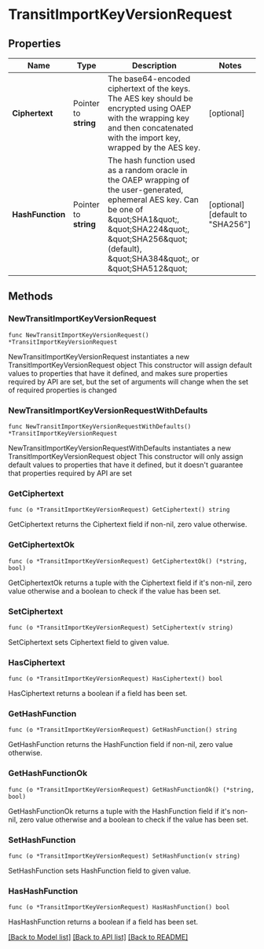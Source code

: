 # TransitImportKeyVersionRequest


## Properties

Name | Type | Description | Notes
------------ | ------------- | ------------- | -------------
**Ciphertext** | Pointer to **string** | The base64-encoded ciphertext of the keys. The AES key should be encrypted using OAEP with the wrapping key and then concatenated with the import key, wrapped by the AES key. | [optional] 
**HashFunction** | Pointer to **string** | The hash function used as a random oracle in the OAEP wrapping of the user-generated, ephemeral AES key. Can be one of \&quot;SHA1\&quot;, \&quot;SHA224\&quot;, \&quot;SHA256\&quot; (default), \&quot;SHA384\&quot;, or \&quot;SHA512\&quot; | [optional] [default to "SHA256"]



## Methods


### NewTransitImportKeyVersionRequest

`func NewTransitImportKeyVersionRequest() *TransitImportKeyVersionRequest`

NewTransitImportKeyVersionRequest instantiates a new TransitImportKeyVersionRequest object
This constructor will assign default values to properties that have it defined,
and makes sure properties required by API are set, but the set of arguments
will change when the set of required properties is changed

### NewTransitImportKeyVersionRequestWithDefaults

`func NewTransitImportKeyVersionRequestWithDefaults() *TransitImportKeyVersionRequest`

NewTransitImportKeyVersionRequestWithDefaults instantiates a new TransitImportKeyVersionRequest object
This constructor will only assign default values to properties that have it defined,
but it doesn't guarantee that properties required by API are set


### GetCiphertext

`func (o *TransitImportKeyVersionRequest) GetCiphertext() string`

GetCiphertext returns the Ciphertext field if non-nil, zero value otherwise.

### GetCiphertextOk

`func (o *TransitImportKeyVersionRequest) GetCiphertextOk() (*string, bool)`

GetCiphertextOk returns a tuple with the Ciphertext field if it's non-nil, zero value otherwise
and a boolean to check if the value has been set.

### SetCiphertext

`func (o *TransitImportKeyVersionRequest) SetCiphertext(v string)`

SetCiphertext sets Ciphertext field to given value.


### HasCiphertext

`func (o *TransitImportKeyVersionRequest) HasCiphertext() bool`

HasCiphertext returns a boolean if a field has been set.




### GetHashFunction

`func (o *TransitImportKeyVersionRequest) GetHashFunction() string`

GetHashFunction returns the HashFunction field if non-nil, zero value otherwise.

### GetHashFunctionOk

`func (o *TransitImportKeyVersionRequest) GetHashFunctionOk() (*string, bool)`

GetHashFunctionOk returns a tuple with the HashFunction field if it's non-nil, zero value otherwise
and a boolean to check if the value has been set.

### SetHashFunction

`func (o *TransitImportKeyVersionRequest) SetHashFunction(v string)`

SetHashFunction sets HashFunction field to given value.


### HasHashFunction

`func (o *TransitImportKeyVersionRequest) HasHashFunction() bool`

HasHashFunction returns a boolean if a field has been set.









[[Back to Model list]](../README.md#documentation-for-models) [[Back to API list]](../README.md#documentation-for-api-endpoints) [[Back to README]](../README.md)


